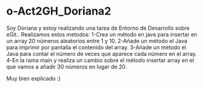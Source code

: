 # o-Act2GH_Doriana2
Soy Doriana y estoy realizando una tarea de Entorno de Desarrollo sobre eGit..
Realizamos estos metodos:
1-Crea un método en java para insertar en un array 20 números aleatorios entre 1 y 10.
2-Añade un método el Java para imprimir por pantalla el contenido del array.
3-Añade un método el Java para contar el número de veces que aparece cada
número en el array. 
4-En la rama main y realiza un cambio sobre el método insertar array en el
que vamos a añadir 30 números en lugar de 20.

Muy bien explicado :)
